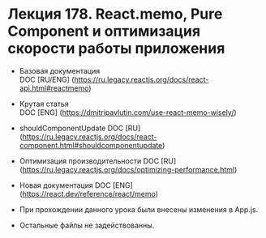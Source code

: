 # Лекция 178. React.memo, Pure Component и оптимизация скорости работы приложения  

* Базовая документация  
  DOC [RU/ENG] (https://ru.legacy.reactjs.org/docs/react-api.html#reactmemo)    
* Крутая статья  
  DOC [ENG] (https://dmitripavlutin.com/use-react-memo-wisely/)      
* shouldComponentUpdate
  DOC [RU] (https://ru.legacy.reactjs.org/docs/react-component.html#shouldcomponentupdate)
* Оптимизация производительности
  DOC [RU] (https://ru.legacy.reactjs.org/docs/optimizing-performance.html)
* Новая документация
  DOC [ENG] (https://react.dev/reference/react/memo)


* При прохождении данного урока были внесены изменения в App.js. 
* Остальные файлы не задействованны. 